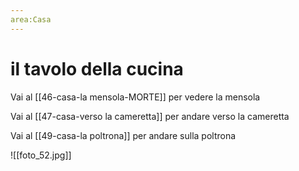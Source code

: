 ```yaml
---
area:Casa
---
```

# il tavolo della cucina

Vai al [[46-casa-la mensola-MORTE]] per vedere la mensola

Vai al [[47-casa-verso la cameretta]] per andare verso la cameretta

Vai al [[49-casa-la poltrona]] per andare sulla poltrona

![[foto_52.jpg]]